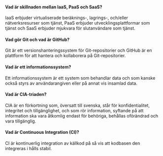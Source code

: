 #### Vad är skillnaden mellan IaaS, PaaS och SaaS?
IaaS erbjuder virtualiserade beräknings-,  lagrings-, och/eller nätverksresurser som tjänst, PaaS erbjuder utvecklingsplattformar som tjänst och SaaS erbjuder mjukvara för slutanvändare som tjänst.

#### Vad gör Git och vad är GitHub?
Git är ett versionshanteringssystem för Git-repositorier och GitHub är en plattform för att hantera och kollaborera på Git-repositorier.

#### Vad är ett informationssystem?
Ett informationssystem är ett system som behandlar data och som kanske också styrs av användarangiven eller på annat vis insamlad data.

#### Vad är CIA-triaden?
CIA är en förkortning som, översatt till svenska, står för konfidentialitet, integritet och tillgänglighet, och som rör information, syftande på att information ska vara åtkomlig endast för behöriga, behållas oförändrad och vara tillgänglig.

#### Vad är Continuous Integration (CI)?
CI är kontinuerlig integration av källkod på så vis att kodbasen den integreras i hålls stabil.